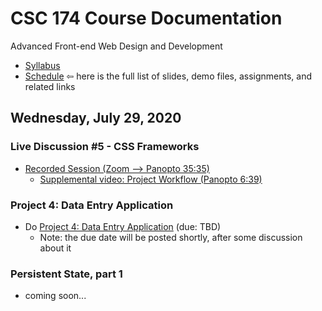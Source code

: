 # CSC 174 Course Documentation
Advanced Front-end Web Design and Development

- [Syllabus](syllabus.md)
- [Schedule](schedule.md)   &#8678; here is the full list of slides, demo files, assignments, and related links

## Wednesday, July 29, 2020

### Live Discussion #5 - CSS Frameworks

- [Recorded Session (Zoom --> Panopto 35:35)](https://rochester.hosted.panopto.com/Panopto/Pages/Viewer.aspx?id=71142890-5809-4a31-83b4-ac0700f8e790)
  - [Supplemental video: Project Workflow (Panopto 6:39)](https://rochester.hosted.panopto.com/Panopto/Pages/Viewer.aspx?id=abadbeee-3d87-4cb7-bf6f-ac0701075684)

### Project 4: Data Entry Application

- Do [Project 4: Data Entry Application](project4-data-entry-application/instructions.md) (due: TBD)
  - Note: the due date will be posted shortly, after some discussion about it

### Persistent State, part 1

- coming soon...

